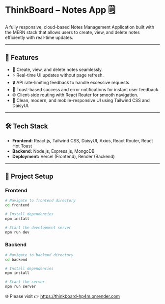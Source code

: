 # ThinkBoard – Notes App 🗒️

A fully responsive, cloud-based Notes Management Application built with the MERN stack that allows users to create, view, and delete notes efficiently with real-time updates.

---

## 🚀 Features
- 📌 Create, view, and delete notes seamlessly.
- ⚡ Real-time UI updates without page refresh.
- 🔒 API rate-limiting feedback to handle excessive requests.
- 🔔 Toast-based success and error notifications for instant user feedback.
- 🌐 Client-side routing with React Router for smooth navigation.
- 🎨 Clean, modern, and mobile-responsive UI using Tailwind CSS and DaisyUI.

---

## 🛠️ Tech Stack
- **Frontend:** React.js, Tailwind CSS, DaisyUI, Axios, React Router, React Hot Toast  
- **Backend:** Node.js, Express.js, MongoDB  
- **Deployment:** Vercel (Frontend), Render (Backend)

---

## 📂 Project Setup

### Frontend
```bash
# Navigate to frontend directory
cd frontend

# Install dependencies
npm install

# Start the development server
npm run dev
```

### Backend
```bash
# Navigate to backend directory
cd backend

# Install dependencies
npm install

# Start the server
npm run server
```

🌐 Please visit
👉 https://thinkboard-hp4m.onrender.com







